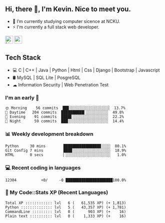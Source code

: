 ## Hi, there 👋, I'm Kevin. Nice to meet you.

- 🌱 I’m currently studying computer sicence at NCKU.
- ⚡ I'm currently a full stack web developer.

<a href="https://www.linkedin.com/in/kevin12686/"><img alt="LinkedIn" src="https://img.shields.io/badge/linkedin%20-%230077B5.svg?&style=for-the-badge&logo=linkedin&logoColor=white" height=25></a>
<a href="https://www.instagram.com/kevin12686/"><img src="https://img.shields.io/badge/instagram-3f729b?&style=for-the-badge&logo=instagram&logoColor=white" height=25></a>

## Tech Stack

* 💻 C | C++ | Java | Python | Html | Css | Django | Bootstrap | Javascript
* 🛢️ MySQL | SQL Lite | PosgreSQL
* ☁ Information Security | Web Penetration Test

### I'm an early 🐤

<!-- early_bird start -->

```text
🌞 Morning    56 commits  ██▊░░░░░░░░░░░░░░░░░░  13.7%
🌆 Daytime   204 commits  ██████████▍░░░░░░░░░░  49.8%
🌃 Evening    91 commits  ████▋░░░░░░░░░░░░░░░░  22.2%
🌙 Night      59 commits  ███░░░░░░░░░░░░░░░░░░  14.4%
```

<!-- early_bird end -->

### 📊 Weekly development breakdown

<!-- code_time start -->

```text
Python     30 mins        ████████████████▊░░░░  80.1%
Git Config 7 mins         ███▉░░░░░░░░░░░░░░░░░  18.9%
HTML       0 secs         ▏░░░░░░░░░░░░░░░░░░░░   1.0%
```

<!-- code_time end -->

### 💻 Recent coding in languages

<!-- code_diff start -->

```text
12304           +0/     -0 █████████████████████100.0%
```

<!-- code_diff end -->

### 🧰 My Code::Stats XP (Recent Languages)

<!-- codestats start -->

```text
Total XP :::::::::::: lvl   6 (   61,535 XP) (+ 1,813)
Python :::::::::::::: lvl   5 (   43,357 XP) (+ 1,781)
CommandLine ::::::::: lvl   0 (      903 XP) (+    16)
Plain text :::::::::: lvl   0 (    1,333 XP) (+    16)
```

<!-- codestats end -->
